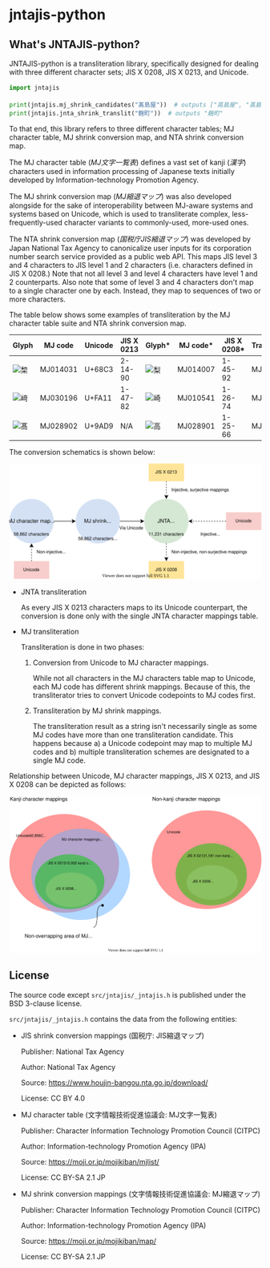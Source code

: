 # jntajis-python

## What's JNTAJIS-python?

JNTAJIS-python is a transliteration library, specifically designed for dealing with three different character sets; JIS X 0208, JIS X 0213, and Unicode.

```python
import jntajis

print(jntajis.mj_shrink_candidates("髙島屋"))  # outputs ["高島屋", "髙島屋"]
print(jntajis.jnta_shrink_translit("麴町"))  # outputs "麹町"
```

To that end, this library refers to three different character tables; MJ character table, MJ shrink conversion map, and NTA shrink conversion map.

The MJ character table (*MJ文字一覧表*) defines a vast set of kanji (*漢字*) characters used in information processing of Japanese texts initially developed by Information-technology Promotion Agency.

The MJ shrink conversion map (*MJ縮退マップ*) was also developed alongside for the sake of interoperability between MJ-aware systems and systems based on Unicode, which is used to transliterate complex, less-frequently-used character variants to commonly-used, more-used ones.

The NTA shrink conversion map (*国税庁JIS縮退マップ*) was developed by Japan National Tax Agency to canonicalize user inputs for its corporation number search service provided as a public web API.  This maps JIS level 3 and 4 characters to JIS level 1 and 2 characters (i.e. characters defined in JIS X 0208.)  Note that not all level 3 and level 4 characters have level 1 and 2 counterparts.  Also note that some of level 3 and 4 characters don't map to a single character one by each.  Instead, they map to sequences of two or more characters.

The table below shows some examples of transliteration by the MJ character table suite and NTA shrink conversion map.

| Glyph | MJ code | Unicode | JIS X 0213 | Glyph\* | MJ code\* | JIS X 0208\* | Transliterator |
| ----- | ------- | ------- | ---------- | ------ | ------- | ---------- | -------------- | 
| ![棃](https://moji.or.jp/mojikibansearch/img/MJ/MJ014031.png) | MJ014031 | U+68C3 | 2-14-90 | ![梨](https://moji.or.jp/mojikibansearch/img/MJ/MJ014007.png) | MJ014007 | 1-45-92 | MJ / JNTA |
| ![﨑](https://moji.or.jp/mojikibansearch/img/MJ/MJ030196.png) | MJ030196 | U+FA11 | 1-47-82 | ![崎](https://moji.or.jp/mojikibansearch/img/MJ/MJ010541.png) | MJ010541 | 1-26-74 | MJ / JNTA |
| ![髙](https://moji.or.jp/mojikibansearch/img/MJ/MJ028902.png) | MJ028902 | U+9AD9 | N/A | ![高](https://moji.or.jp/mojikibansearch/img/MJ/MJ028901.png) | MJ028901 | 1-25-66 | MJ |

The conversion schematics is shown below:

![](docs/source/_static/images/mj-jnta.svg)

* JNTA transliteration

    As every JIS X 0213 characters maps to its Unicode counterpart, the conversion is done only with the single JNTA character mappings table.

* MJ transliteration

    Transliteration is done in two phases:

    1. Conversion from Unicode to MJ character mappings.

        While not all characters in the MJ characters table map to Unicode, each MJ code has different shrink mappings. Because of this, the transliterator tries to convert Unicode codepoints to MJ codes first.

    2. Transliteration by MJ shrink mappings.

        The transliteration result as a string isn't necessarily single as some MJ codes have more than one transliteration candidate. This happens because a) a Unicode codepoint may map to multiple MJ codes and b) multiple transliteration schemes are designated to a single MJ code.


Relationship between Unicode, MJ character mappings, JIS X 0213, and JIS X 0208 can be depicted as follows:

![](docs/source/_static/images/relationships-character-mappings.svg)

## License

The source code except `src/jntajis/_jntajis.h` is published under the BSD 3-clause license.

`src/jntajis/_jntajis.h` contains the data from the following entities:

* JIS shrink conversion mappings (国税庁: JIS縮退マップ)

  Publisher: National Tax Agency

  Author: National Tax Agency

  Source: https://www.houjin-bangou.nta.go.jp/download/

  License: CC BY 4.0

* MJ character table (文字情報技術促進協議会: MJ文字一覧表)

  Publisher: Character Information Technology Promotion Council (CITPC)

  Author: Information-technology Promotion Agency (IPA)

  Source: https://moji.or.jp/mojikiban/mjlist/

  License: CC BY-SA 2.1 JP

* MJ shrink conversion mappings (文字情報技術促進協議会: MJ縮退マップ)

  Publisher: Character Information Technology Promotion Council (CITPC)

  Author: Information-technology Promotion Agency (IPA)

  Source: https://moji.or.jp/mojikiban/map/ 

  License: CC BY-SA 2.1 JP
